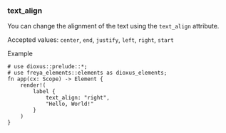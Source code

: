 ### text_align

You can change the alignment of the text using the `text_align` attribute.

Accepted values: `center`, `end`, `justify`, `left`, `right`, `start`

Example

```rust, no_run
# use dioxus::prelude::*;
# use freya_elements::elements as dioxus_elements;
fn app(cx: Scope) -> Element {
    render!(
        label {
            text_align: "right",
            "Hello, World!"
        }
    )
}
```

